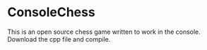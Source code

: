 # ConsoleChess

This is an open source chess game written to work in the console.
Download the cpp file and compile.

